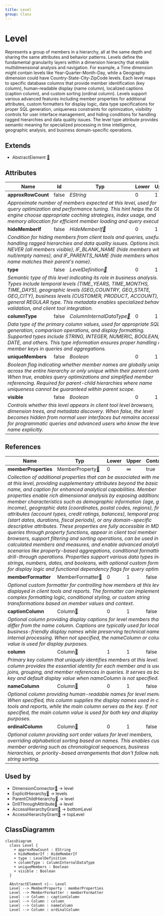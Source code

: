 ```yaml
---
title: Level
group: Class
---
```


# Level<a name="class-level"></a>

Represents a group of members in a hierarchy, all at the same depth and sharing the same attributes and behavior patterns. Levels define the fundamental granularity layers within a dimension hierarchy that enable multidimensional analysis and navigation. For example, a Time dimension might contain levels like Year-Quarter-Month-Day, while a Geography dimension could have Country-State-City-ZipCode levels. Each level maps to specific database columns that provide member identification (key column), human-readable display (name column), localized captions (caption column), and custom sorting (ordinal column). Levels support various advanced features including member properties for additional attributes, custom formatters for display logic, data type specifications for proper SQL generation, uniqueness constraints for optimization, visibility controls for user interface management, and hiding conditions for handling ragged hierarchies and data quality issues. The level type attribute provides semantic meaning for specialized processing in time intelligence, geographic analysis, and business domain-specific operations.
## Extends
- AbstractElement [🔗](./class-AbstractElement)
## Attributes

<table>
  <thead>
    <tr>
      <th>Name</th>
      <th>Id</th>
      <th>Typ</th>
      <th>Lower</th>
      <th>Upper</th>
    </tr>
  </thead>
  <tbody>
    <tr>
      <td><strong>approxRowCount</strong></td>
      <td>false</td>
      <td><em>EString</em></td>
      <td>0</td>
      <td>1</td>
    </tr>
    <tr>
      <td colspan="5"><em>Approximate number of members expected at this level, used for query optimization and performance tuning. This hint helps the OLAP engine choose appropriate caching strategies, index usage, and memory allocation for efficient member loading and query execution.</em></td>
    </tr>
    <tr>
      <td><strong>hideMemberIf</strong></td>
      <td>false</td>
      <td><em>HideMemberIf<a href="./enum-HideMemberIf">🔗</a></em></td>
      <td>0</td>
      <td>1</td>
    </tr>
    <tr>
      <td colspan="5"><em>Condition for hiding members from client tools and queries, useful for handling ragged hierarchies and data quality issues. Options include NEVER (all members visible), IF_BLANK_NAME (hide members with null/empty names), and IF_PARENTS_NAME (hide members whose name matches their parent's name).</em></td>
    </tr>
    <tr>
      <td><strong>type</strong></td>
      <td>false</td>
      <td><em>LevelDefinition<a href="./enum-LevelDefinition">🔗</a></em></td>
      <td>0</td>
      <td>1</td>
    </tr>
    <tr>
      <td colspan="5"><em>Semantic type of this level indicating its role in business analysis. Types include temporal levels (TIME_YEARS, TIME_MONTHS, TIME_DAYS), geographic levels (GEO_COUNTRY, GEO_STATE, GEO_CITY), business levels (CUSTOMER, PRODUCT, ACCOUNT), and general REGULAR type. This metadata enables specialized behavior, validation, and client tool integration.</em></td>
    </tr>
    <tr>
      <td><strong>columnType</strong></td>
      <td>false</td>
      <td><em>ColumnInternalDataType<a href="./enum-ColumnInternalDataType">🔗</a></em></td>
      <td>0</td>
      <td>1</td>
    </tr>
    <tr>
      <td colspan="5"><em>Data type of the primary column values, used for appropriate SQL generation, comparison operations, and display formatting. Supported types include STRING, INTEGER, NUMERIC, BOOLEAN, DATE, and others. This type information ensures proper handling of member keys in queries and aggregations.</em></td>
    </tr>
    <tr>
      <td><strong>uniqueMembers</strong></td>
      <td>false</td>
      <td><em>Boolean</em></td>
      <td>0</td>
      <td>1</td>
    </tr>
    <tr>
      <td colspan="5"><em>Boolean flag indicating whether member names are globally unique across the entire hierarchy or only unique within their parent context. When true, enables query optimizations and simplified member referencing. Required for parent-child hierarchies where name uniqueness cannot be guaranteed within parent scope.</em></td>
    </tr>
    <tr>
      <td><strong>visible</strong></td>
      <td>false</td>
      <td><em>Boolean</em></td>
      <td>0</td>
      <td>1</td>
    </tr>
    <tr>
      <td colspan="5"><em>Controls whether this level appears in client tool level browsers, dimension trees, and metadata discovery. When false, the level becomes hidden from normal user interfaces but remains accessible for programmatic queries and advanced users who know the level name explicitly.</em></td>
    </tr>
  </tbody>
</table>

## References

<table>
  <thead>
    <tr>
      <th>Name</th>
      <th>Typ</th>
      <th>Lower</th>
      <th>Upper</th>
      <th>Containment</th>
    </tr>
  </thead>
  <tbody>
    <tr>
      <td><strong>memberProperties</strong></td>
      <td>MemberProperty<a href="./class-MemberProperty">🔗</a></td>
      <td>0</td>
      <td>&infin;</td>
      <td>true</td>
    </tr>
    <tr>
      <td colspan="5"><em>Collection of additional properties that can be associated with members at this level, providing supplementary attributes beyond the basic key, name, and caption for enhanced analytical capabilities. Member properties enable rich dimensional analysis by exposing additional member characteristics such as demographic information (age, gender, income), geographic data (coordinates, postal codes, regions), financial attributes (account types, credit ratings, balances), temporal properties (start dates, durations, fiscal periods), or any domain-specific descriptive attributes. These properties are fully accessible in MDX queries through property functions, appear in client tool member browsers, support filtering and sorting operations, can be used in calculated members and measures, and enable advanced analytical scenarios like property-based aggregations, conditional formatting, and drill-through operations. Properties support various data types including strings, numbers, dates, and booleans, with optional custom formatters for display logic and functional dependency flags for query optimization.</em></td>
    </tr>
    <tr>
      <td><strong>memberFormatter</strong></td>
      <td>MemberFormatter<a href="./class-MemberFormatter">🔗</a></td>
      <td>0</td>
      <td>1</td>
      <td>false</td>
    </tr>
    <tr>
      <td colspan="5"><em>Optional custom formatter for controlling how members at this level are displayed in client tools and reports. The formatter can implement complex formatting logic, conditional styling, or custom string transformations based on member values and context.</em></td>
    </tr>
    <tr>
      <td><strong>captionColumn</strong></td>
      <td>Column<a href="./class-Column">🔗</a></td>
      <td>0</td>
      <td>1</td>
      <td>false</td>
    </tr>
    <tr>
      <td colspan="5"><em>Optional column providing display captions for level members that may differ from the name column. Captions are typically used for localized or business-friendly display names while preserving technical names for internal processing. When not specified, the nameColumn or column value is used for display purposes.</em></td>
    </tr>
    <tr>
      <td><strong>column</strong></td>
      <td>Column<a href="./class-Column">🔗</a></td>
      <td>1</td>
      <td>1</td>
      <td>false</td>
    </tr>
    <tr>
      <td colspan="5"><em>Primary key column that uniquely identifies members at this level. This column provides the essential identity for each member and is used for joins, grouping, and member references in queries. It serves as both the key and default display value when nameColumn is not specified.</em></td>
    </tr>
    <tr>
      <td><strong>nameColumn</strong></td>
      <td>Column<a href="./class-Column">🔗</a></td>
      <td>0</td>
      <td>1</td>
      <td>false</td>
    </tr>
    <tr>
      <td colspan="5"><em>Optional column providing human-readable names for level members. When specified, this column supplies the display names used in client tools and reports, while the main column serves as the key. If not specified, the main column value is used for both key and display purposes.</em></td>
    </tr>
    <tr>
      <td><strong>ordinalColumn</strong></td>
      <td>Column<a href="./class-Column">🔗</a></td>
      <td>0</td>
      <td>1</td>
      <td>false</td>
    </tr>
    <tr>
      <td colspan="5"><em>Optional column providing sort order values for level members, overriding alphabetical sorting based on names. This enables custom member ordering such as chronological sequences, business hierarchies, or priority-based arrangements that don't follow natural string sorting.</em></td>
    </tr>
  </tbody>
</table>



## Used by

- DimensionConnector[🔗](./class-DimensionConnector) → level
- ExplicitHierarchy[🔗](./class-ExplicitHierarchy) → levels
- ParentChildHierarchy[🔗](./class-ParentChildHierarchy) → level
- DrillThroughAttribute[🔗](./class-DrillThroughAttribute) → level
- AccessHierarchyGrant[🔗](./class-AccessHierarchyGrant) → bottomLevel
- AccessHierarchyGrant[🔗](./class-AccessHierarchyGrant) → topLevel

## ClassDiagramm

```mermaid
classDiagram
  class Level {
    + approxRowCount : EString
    + hideMemberIf : HideMemberIf
    + type : LevelDefinition
    + columnType : ColumnInternalDataType
    + uniqueMembers : Boolean
    + visible : Boolean
  }

  AbstractElement <|-- Level
  Level --> MemberProperty : memberProperties
  Level --> MemberFormatter : memberFormatter
  Level --> Column : captionColumn
  Level --> Column : column
  Level --> Column : nameColumn
  Level --> Column : ordinalColumn

```
